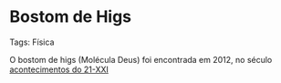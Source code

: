 # Bostom de Higs
Tags: Física

O bostom de higs (Molécula Deus) foi encontrada em 2012, no século [acontecimentos do  21-XXI](../../Sec/Acontecimentos%20Dos%20Séculos/acontecimentos%20do%20%2021-XXI.md) 
